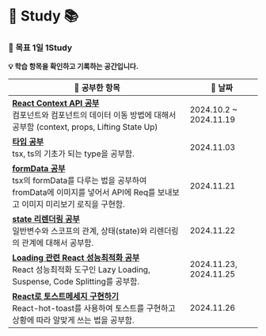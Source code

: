 # 🚀 Study 📚


### 🎯 목표 1일 1Study 


**💡 학습 항목을 확인하고 기록하는 공간입니다.**

| 📖 **공부한 항목** | 📅 **날짜** |
|---------------------------------------------------------|----------------|
| **[React Context API 공부](Archive/react-ContextAPI연습하기.md)** <br>컴포넌트와 컴포넌트의 데이터 이동 방법에 대해서 공부함 (context, props, Lifting State Up) | 2024.10.2 ~ 2024.11.19 |
| **[타입 공부](Archive/타입공부.md)** <br>tsx, ts의 기초가 되는 type을 공부함. | 2024.11.03 |
| **[formData 공부](Archive/formData공부.md)** <br>tsx의 formData를 다루는 법을 공부하여 fromData에 이미지를 넣어서 API에 Req를 보내보고 이미지 미리보기 로직을 구현함. | 2024.11.21 |
| **[state 리렌더링 공부](Archive/렌더링과변수의관계.md)** <br>일반변수와 스코프의 관계, 상태(state)와 리렌더링의 관계에 대해서 공부함. | 2024.11.22 |
| **[Loading 관련 React 성능최적화 공부](Archive/React성능최적화.md)** <br>React 성능최적화 도구인 Lazy Loading, Suspense, Code Splitting를 공부함. | 2024.11.23, 2024.11.25 |
| **[React로 토스트메세지 구현하기](Archive/react-host-toast사용하기.md)** <br>React-hot-toast를 사용하여 토스트를 구현하고 상황에 따라 알맞게 쓰는 법을 공부함. | 2024.11.26 |
